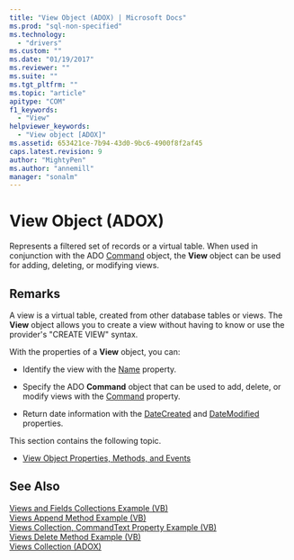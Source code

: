 ```yaml
---
title: "View Object (ADOX) | Microsoft Docs"
ms.prod: "sql-non-specified"
ms.technology:
  - "drivers"
ms.custom: ""
ms.date: "01/19/2017"
ms.reviewer: ""
ms.suite: ""
ms.tgt_pltfrm: ""
ms.topic: "article"
apitype: "COM"
f1_keywords: 
  - "View"
helpviewer_keywords: 
  - "View object [ADOX]"
ms.assetid: 653421ce-7b94-43d0-9bc6-4900f8f2af45
caps.latest.revision: 9
author: "MightyPen"
ms.author: "annemill"
manager: "sonalm"
---
```

# View Object (ADOX)
Represents a filtered set of records or a virtual table. When used in conjunction with the ADO [Command](../../../ado/reference/ado-api/command-object-ado.md) object, the **View** object can be used for adding, deleting, or modifying views.  
  
## Remarks  
 A view is a virtual table, created from other database tables or views. The **View** object allows you to create a view without having to know or use the provider's "CREATE VIEW" syntax.  
  
 With the properties of a **View** object, you can:  
  
-   Identify the view with the [Name](../../../ado/reference/adox-api/name-property-adox.md) property.  
  
-   Specify the ADO **Command** object that can be used to add, delete, or modify views with the [Command](../../../ado/reference/adox-api/command-property-adox.md) property.  
  
-   Return date information with the [DateCreated](../../../ado/reference/adox-api/datecreated-property-adox.md) and [DateModified](../../../ado/reference/adox-api/datemodified-property-adox.md) properties.  
  
 This section contains the following topic.  
  
-   [View Object Properties, Methods, and Events](../../../ado/reference/adox-api/view-object-properties-methods-and-events.md)  
  
## See Also  
 [Views and Fields Collections Example (VB)](../../../ado/reference/adox-api/views-and-fields-collections-example-vb.md)   
 [Views Append Method Example (VB)](../../../ado/reference/adox-api/views-append-method-example-vb.md)   
 [Views Collection, CommandText Property Example (VB)](../../../ado/reference/adox-api/views-collection-commandtext-property-example-vb.md)   
 [Views Delete Method Example (VB)](../../../ado/reference/adox-api/views-delete-method-example-vb.md)   
 [Views Collection (ADOX)](../../../ado/reference/adox-api/views-collection-adox.md)